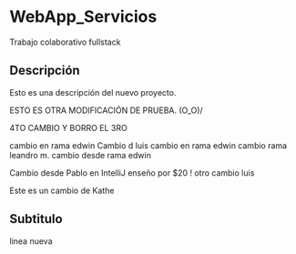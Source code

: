 # WebApp_Servicios
Trabajo colaborativo fullstack

## Descripción
Esto es una descripción del nuevo proyecto.

ESTO ES OTRA MODIFICACIÓN DE PRUEBA. \(O_O)/


4TO CAMBIO Y BORRO EL 3RO

cambio en rama edwin
Cambio d luis
cambio en rama edwin
cambio rama leandro m.
cambio desde rama edwin

Cambio desde Pablo en IntelliJ
enseño por $20 !
otro cambio luis

Este es un cambio de Kathe

## Subtitulo
linea nueva 